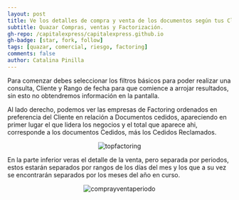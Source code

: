 ```yaml
---
layout: post
title: Ve los detalles de compra y venta de los documentos según tus Clientes, de manera organizada y eficiente.
subtitle: Quazar Compras, ventas y Factorización. 
gh-repo: /capitalexpress/capitalexpress.github.io
gh-badge: [star, fork, follow]
tags: [quazar, comercial, riesgo, factoring]
comments: false
author: Catalina Pinilla
---
```

Para comenzar debes seleccionar los filtros básicos para poder realizar una consulta, Cliente y Rango de fecha para que comience a arrojar resultados, sin esto no obtendremos información en la pantalla.

Al lado derecho, podemos ver las empresas de Factoring ordenados en preferencia del Cliente en relación a Documentos cedidos, apareciendo en primer lugar el que lidera los negocios y el total que aparece ahi, corresponde a los documentos Cedidos, más los Cedidos Reclamados.

<p align="center">
  <img src="https://cdn.capitalexpress.cl/img/topfactoring2.png" alt="topfactoring">
</p>

En la parte inferior veras el detalle de la venta, pero separada por periodos, estos estarán separados por rangos de los días del mes y los que a su vez se encontrarán separados por los meses del año en curso.

<p align="center">
  <img src="https://cdn.capitalexpress.cl/img/comprayventaperiodo3.png" alt="comprayventaperiodo">
</p>
